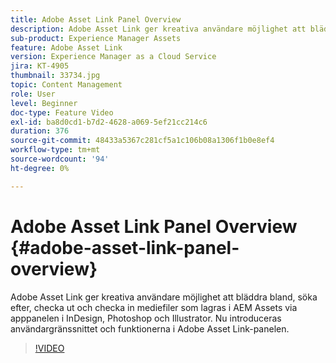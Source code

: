 ```yaml
---
title: Adobe Asset Link Panel Overview
description: Adobe Asset Link ger kreativa användare möjlighet att bläddra bland, söka efter, checka ut och checka in mediefiler som lagras i AEM Assets via apppanelen i InDesign, Photoshop och Illustrator. Nu introduceras användargränssnittet och funktionerna i Adobe Asset Link-panelen.
sub-product: Experience Manager Assets
feature: Adobe Asset Link
version: Experience Manager as a Cloud Service
jira: KT-4905
thumbnail: 33734.jpg
topic: Content Management
role: User
level: Beginner
doc-type: Feature Video
exl-id: ba8d0cd1-b7d2-4628-a069-5ef21cc214c6
duration: 376
source-git-commit: 48433a5367c281cf5a1c106b08a1306f1b0e8ef4
workflow-type: tm+mt
source-wordcount: '94'
ht-degree: 0%

---
```


# Adobe Asset Link Panel Overview {#adobe-asset-link-panel-overview}

Adobe Asset Link ger kreativa användare möjlighet att bläddra bland, söka efter, checka ut och checka in mediefiler som lagras i AEM Assets via apppanelen i InDesign, Photoshop och Illustrator. Nu introduceras användargränssnittet och funktionerna i Adobe Asset Link-panelen.

>[!VIDEO](https://video.tv.adobe.com/v/33734?quality=12&learn=on)
